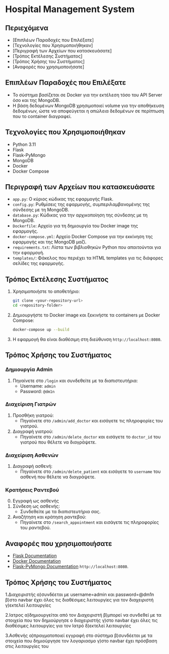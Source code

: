 # Hospital Management System

## Περιεχόμενα
- [Επιπλέων Παραδοχές που Επιλέξατε]
- [Τεχνολογίες που Χρησιμοποιήθηκαν]
- [Περιγραφή των Αρχείων που κατασκευάσατε]
- [Τρόπος Εκτέλεσης Συστήματος]
- [Τρόπος Χρήσης του Συστήματος]
- [Αναφορές που χρησιμοποιήσατε]

## Επιπλέων Παραδοχές που Επιλέξατε
- Το σύστημα βασίζεται σε Docker για την εκτέλεση τόσο του API Server όσο και της MongoDB.
- Η βάση δεδομένων MongoDB χρησιμοποιεί volume για την αποθήκευση δεδομένων, ώστε να αποφεύγεται η απώλεια δεδομένων σε περίπτωση που το container διαγραφεί.

## Τεχνολογίες που Χρησιμοποιήθηκαν
- Python 3.11
- Flask
- Flask-PyMongo
- MongoDB
- Docker
- Docker Compose

## Περιγραφή των Αρχείων που κατασκευάσατε
- `app.py`: Ο κύριος κώδικας της εφαρμογής Flask.
- `config.py`: Ρυθμίσεις της εφαρμογής, συμπεριλαμβανομένης της σύνδεσης με τη MongoDB.
- `database.py`: Κώδικας για την αρχικοποίηση της σύνδεσης με τη MongoDB.
- `Dockerfile`: Αρχείο για τη δημιουργία του Docker image της εφαρμογής.
- `docker-compose.yml`: Αρχείο Docker Compose για την εκκίνηση της εφαρμογής και της MongoDB μαζί.
- `requirements.txt`: Λίστα των βιβλιοθηκών Python που απαιτούνται για την εφαρμογή.
- `templates/`: Φάκελος που περιέχει τα HTML templates για τις διάφορες σελίδες της εφαρμογής.

## Τρόπος Εκτέλεσης Συστήματος
1. Χρησιμοποιήστε το αποθετήριο:
    ```bash
    git clone <your-repository-url>
    cd <repository-folder>
    ```

2. Δημιουργήστε το Docker image και ξεκινήστε τα containers με Docker Compose:
    ```bash
    docker-compose up --build
    ```

3. Η εφαρμογή θα είναι διαθέσιμη στη διεύθυνση `http://localhost:8080`.

## Τρόπος Χρήσης του Συστήματος
### Δημιουργία Admin
1. Πηγαίνετε στο `/login` και συνδεθείτε με τα διαπιστευτήρια:
    - Username: `admin`
    - Password: `@dm1n`

### Διαχείριση Γιατρών
1. Προσθήκη γιατρού:
    - Πηγαίνετε στο `/admin/add_doctor` και εισάγετε τις πληροφορίες του γιατρού.
2. Διαγραφή γιατρού:
    - Πηγαίνετε στο `/admin/delete_doctor` και εισάγετε το `doctor_id` του γιατρού που θέλετε να διαγράψετε.
  
### Διαχείριση Ασθενών
1. Διαγραφή ασθενή:
    - Πηγαίνετε στο `/admin/delete_patient` και εισάγετε το `username` του ασθενή που θέλετε να διαγράψετε.

### Κρατήσεις Ραντεβού
0. Εγγραφή ως ασθενής
1. Σύνδεση ως ασθενής:
    - Συνδεθείτε με τα διαπιστευτήρια σας.
2. Αναζήτηση και κράτηση ραντεβού:
    - Πηγαίνετε στο `/search_appointment` και εισάγετε τις πληροφορίες του ραντεβού.

## Αναφορές που χρησιμοποιήσατε
- [Flask Documentation](https://flask.palletsprojects.com/)
- [Docker Documentation](https://docs.docker.com/)
- [Flask-PyMongo Documentation](https://flask-pymongo.readthedocs.io/)
 `http://localhost:8080`.

## Τρόπος Χρήσης του Συστήματος
1.Διαχειριστής
α)συνδέεται με username=admin και password=@dm1n
β)στο navbar έχει όλες τις διαθέσιμες λειτουργίες για τον διαχειριστή
γ)εκτελεί λειτουργίες

2.Ιατρος
α)δημιουργείται από τον Διαχειριστή 
β)μπορεί να συνδεθεί με τα στοιχεία που τον δημιούργησε ο διαχειριστής
γ)στο navbar έχει όλες τις διαθέσιμες λειτουργίες για τον Ιατρό
δ)εκτελεί λειτουργίες

3.Ασθενής
α)πραγματοποιεί εγγραφή στο σύστημα 
β)συνδέεται με τα στοιχεία που δημιούργησε τον λογαριασμο
γ)στο navbar έχει πρόσβαση στις λειτουργίες του 


